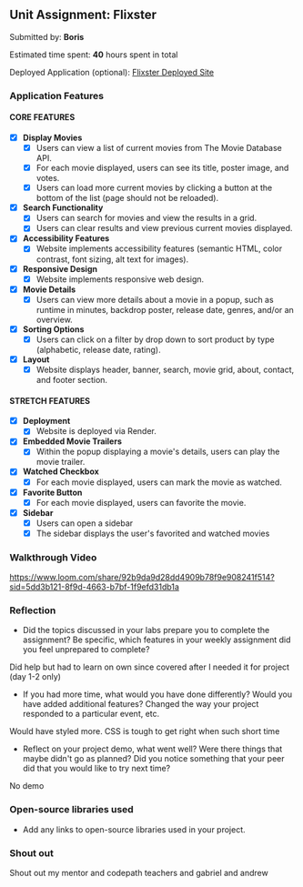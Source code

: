 ## Unit Assignment: Flixster

Submitted by: **Boris**

Estimated time spent: **40** hours spent in total

Deployed Application (optional): [Flixster Deployed Site]((https://flixster-starter-gq9s.onrender.com/))

### Application Features

#### CORE FEATURES


- [x] **Display Movies**
  - [x] Users can view a list of current movies from The Movie Database API.
  - [x] For each movie displayed, users can see its title, poster image, and votes.
  - [x] Users can load more current movies by clicking a button at the bottom of the list (page should not be reloaded).
- [x] **Search Functionality**
  - [x] Users can search for movies and view the results in a grid.
  - [x] Users can clear results and view previous current movies displayed.
- [x] **Accessibility Features**
  - [x] Website implements accessibility features (semantic HTML, color contrast, font sizing, alt text for images).
- [x] **Responsive Design**
  - [x] Website implements responsive web design.
- [x] **Movie Details**
  - [x] Users can view more details about a movie in a popup, such as runtime in minutes, backdrop poster, release date, genres, and/or an overview.
- [x] **Sorting Options**
  - [x] Users can click on a filter by drop down to sort product by type (alphabetic, release date, rating).
- [x] **Layout**
  - [x] Website displays header, banner, search, movie grid, about, contact, and footer section.

#### STRETCH FEATURES

- [x] **Deployment**
  - [x] Website is deployed via Render.
- [x] **Embedded Movie Trailers**
  - [x] Within the popup displaying a movie's details, users can play the movie trailer.
- [x] **Watched Checkbox**
  - [x] For each movie displayed, users can mark the movie as watched.
- [x] **Favorite Button**
  - [x] For each movie displayed, users can favorite the movie.
- [x] **Sidebar**
  - [x] Users can open a sidebar
  - [x] The sidebar displays the user's favorited and watched movies

### Walkthrough Video

https://www.loom.com/share/92b9da9d28dd4909b78f9e908241f514?sid=5dd3b121-8f9d-4663-b7bf-1f9efd31db1a

### Reflection

* Did the topics discussed in your labs prepare you to complete the assignment? Be specific, which features in your weekly assignment did you feel unprepared to complete?

Did help but had to learn on own since covered after I needed it for project (day 1-2 only)

* If you had more time, what would you have done differently? Would you have added additional features? Changed the way your project responded to a particular event, etc.
  
Would have styled more. CSS is tough to get right when such short time

* Reflect on your project demo, what went well? Were there things that maybe didn't go as planned? Did you notice something that your peer did that you would like to try next time?

No demo

### Open-source libraries used

- Add any links to open-source libraries used in your project.

### Shout out

Shout out my mentor and codepath teachers and gabriel and andrew
